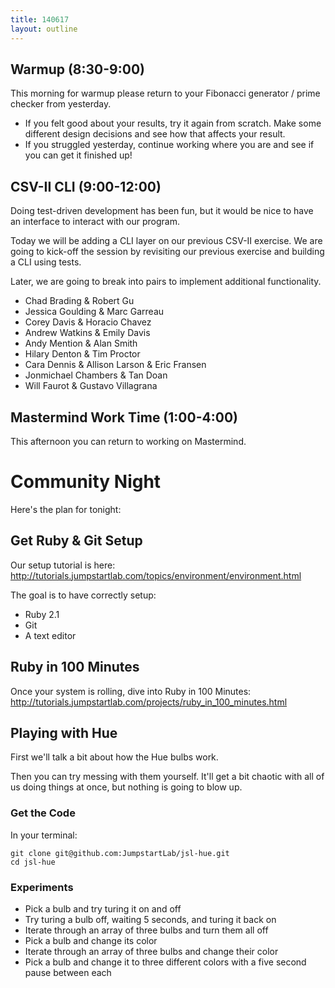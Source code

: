 ```yaml
---
title: 140617
layout: outline
---
```


## Warmup (8:30-9:00)

This morning for warmup please return to your Fibonacci generator / prime checker from yesterday.

* If you felt good about your results, try it again from scratch. Make some different design decisions and see how that affects your result.
* If you struggled yesterday, continue working where you are and see if you can get it finished up!

## CSV-II CLI (9:00-12:00)

Doing test-driven development has been fun, but it would be nice to have an interface to interact with our program.

Today we will be adding a CLI layer on our previous CSV-II exercise. We are going to kick-off the session by revisiting our previous exercise and building a CLI using tests.

Later, we are going to break into pairs to implement additional functionality.

* Chad Brading & Robert Gu
* Jessica Goulding & Marc Garreau
* Corey Davis & Horacio Chavez
* Andrew Watkins & Emily Davis
* Andy Mention & Alan Smith
* Hilary Denton & Tim Proctor
* Cara Dennis & Allison Larson & Eric Fransen
* Jonmichael Chambers & Tan Doan
* Will Faurot & Gustavo Villagrana

## Mastermind Work Time (1:00-4:00)

This afternoon you can return to working on Mastermind.

# Community Night

Here's the plan for tonight:

## Get Ruby & Git Setup

Our setup tutorial is here: http://tutorials.jumpstartlab.com/topics/environment/environment.html

The goal is to have correctly setup:

* Ruby 2.1
* Git
* A text editor

## Ruby in 100 Minutes

Once your system is rolling, dive into Ruby in 100 Minutes: http://tutorials.jumpstartlab.com/projects/ruby_in_100_minutes.html

## Playing with Hue

First we'll talk a bit about how the Hue bulbs work.

Then you can try messing with them yourself. It'll get a bit chaotic with all of us doing things at once, but nothing is going to blow up.

### Get the Code

In your terminal:

```
git clone git@github.com:JumpstartLab/jsl-hue.git
cd jsl-hue
```

### Experiments

* Pick a bulb and try turing it on and off
* Try turing a bulb off, waiting 5 seconds, and turing it back on
* Iterate through an array of three bulbs and turn them all off
* Pick a bulb and change its color
* Iterate through an array of three bulbs and change their color
* Pick a bulb and change it to three different colors with a five second pause between each